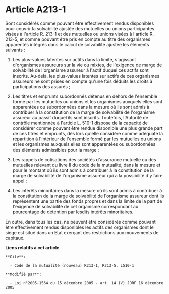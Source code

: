 # Article A213-1

Sont considérés comme pouvant être effectivement rendus disponibles pour couvrir la solvabilité ajustée des mutuelles ou
unions participantes visées à l'article R. 213-1 et des mutuelles ou unions visées à l'article R. 213-5, et comme pouvant
être pris en compte au titre des organismes apparentés intégrés dans le calcul de solvabilité ajustée les éléments suivants :

1. Les plus-values latentes sur actifs dans la limite, s'agissant d'organismes assureurs sur la vie ou mixtes, de l'exigence
de marge de solvabilité de l'organisme assureur à l'actif duquel ces actifs sont inscrits. Au-delà, les plus-values latentes
sur actifs de ces organismes assureurs ne sont prises en compte qu'une fois déduits les droits à participations des assurés ;

2. Les titres et emprunts subordonnés détenus en dehors de l'ensemble formé par les mutuelles ou unions et les organismes
auxquels elles sont apparentées ou subordonnées dans la mesure où ils sont admis à contribuer à la constitution de la marge
de solvabilité de l'organisme assureur au passif duquel ils sont inscrits. Toutefois, l'Autorité de contrôle mentionnée à
l'article L. 510-1 dispose de la capacité de considérer comme pouvant être rendue disponible une plus grande part de ces
titres et emprunts, dès lors qu'elle considère comme adéquate la répartition à l'intérieur de l'ensemble formé par les
mutuelles ou unions et les organismes auxquels elles sont apparentées ou subordonnées des éléments admissibles pour la
marge ;

3. Les rappels de cotisations des sociétés d'assurance mutuelle ou des mutuelles relevant du livre II du code de la
mutualité, dans la mesure et pour le montant où ils sont admis à contribuer à la constitution de la marge de solvabilité de
l'organisme assureur qui a la possibilité d'y faire appel ;

4. Les intérêts minoritaires dans la mesure où ils sont admis à contribuer à la constitution de la marge de solvabilité de
l'organisme assureur dont ils représentent une partie des fonds propres et dans la limite de la part de l'exigence de
solvabilité de cet organisme correspondant au pourcentage de détention par lesdits intérêts minoritaires.

En outre, dans tous les cas, ne peuvent être considérés comme pouvant être effectivement rendus disponibles les actifs des
organismes dont le siège est situé dans un Etat exerçant des restrictions aux mouvements de capitaux.

**Liens relatifs à cet article**

	**Cite**:

	  - Code de la mutualité (nouveau) R213-1, R213-5, L510-1

	**Modifié par**:

	  - Loi n°2005-1564 du 15 décembre 2005 - art. 14 (V) JORF 16 décembre 2005
